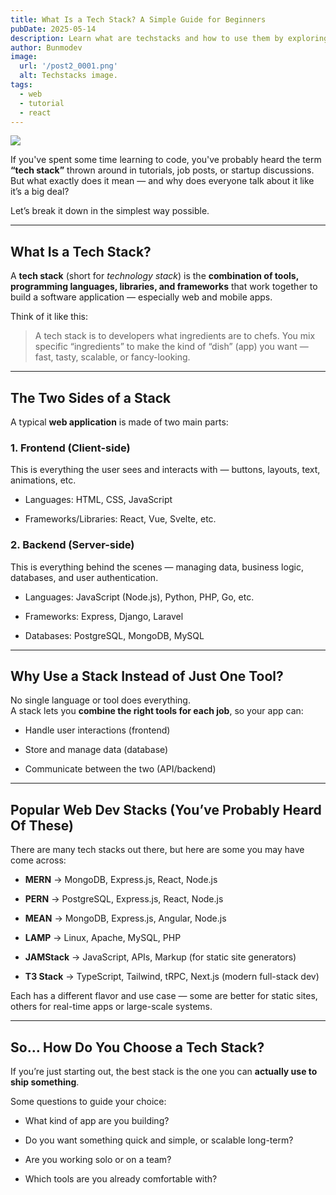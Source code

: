 ```yaml
---
title: What Is a Tech Stack? A Simple Guide for Beginners
pubDate: 2025-05-14
description: Learn what are techstacks and how to use them by exploring the MERN and PERN in a quick dive
author: Bunmodev
image:
  url: '/post2_0001.png'
  alt: Techstacks image.
tags:
  - web
  - tutorial
  - react
---
```

![](/post2_0001.png)

If you've spent some time learning to code, you've probably heard the term **“tech stack”** thrown around in tutorials, job posts, or startup discussions. But what exactly does it mean — and why does everyone talk about it like it’s a big deal?

Let’s break it down in the simplest way possible.

---
## What Is a Tech Stack?

A **tech stack** (short for _technology stack_) is the **combination of tools, programming languages, libraries, and frameworks** that work together to build a software application — especially web and mobile apps.

Think of it like this:

> A tech stack is to developers what ingredients are to chefs. You mix specific “ingredients” to make the kind of “dish” (app) you want — fast, tasty, scalable, or fancy-looking.

---

## The Two Sides of a Stack

A typical **web application** is made of two main parts:

### 1. **Frontend (Client-side)**

This is everything the user sees and interacts with — buttons, layouts, text, animations, etc.

- Languages: HTML, CSS, JavaScript
    
- Frameworks/Libraries: React, Vue, Svelte, etc.
    

### 2. **Backend (Server-side)**

This is everything behind the scenes — managing data, business logic, databases, and user authentication.

- Languages: JavaScript (Node.js), Python, PHP, Go, etc.
    
- Frameworks: Express, Django, Laravel
    
- Databases: PostgreSQL, MongoDB, MySQL
    

---

## Why Use a Stack Instead of Just One Tool?

No single language or tool does everything.  
A stack lets you **combine the right tools for each job**, so your app can:

- Handle user interactions (frontend)
    
- Store and manage data (database)
    
- Communicate between the two (API/backend)
    

---

## Popular Web Dev Stacks (You’ve Probably Heard Of These)

There are many tech stacks out there, but here are some you may have come across:

- **MERN** → MongoDB, Express.js, React, Node.js
    
- **PERN** → PostgreSQL, Express.js, React, Node.js
    
- **MEAN** → MongoDB, Express.js, Angular, Node.js
    
- **LAMP** → Linux, Apache, MySQL, PHP
    
- **JAMStack** → JavaScript, APIs, Markup (for static site generators)
    
- **T3 Stack** → TypeScript, Tailwind, tRPC, Next.js (modern full-stack dev)
    

Each has a different flavor and use case — some are better for static sites, others for real-time apps or large-scale systems.

---

## So… How Do You Choose a Tech Stack?

If you’re just starting out, the best stack is the one you can **actually use to ship something**.

Some questions to guide your choice:

- What kind of app are you building?
    
- Do you want something quick and simple, or scalable long-term?
    
- Are you working solo or on a team?
    
- Which tools are you already comfortable with?
